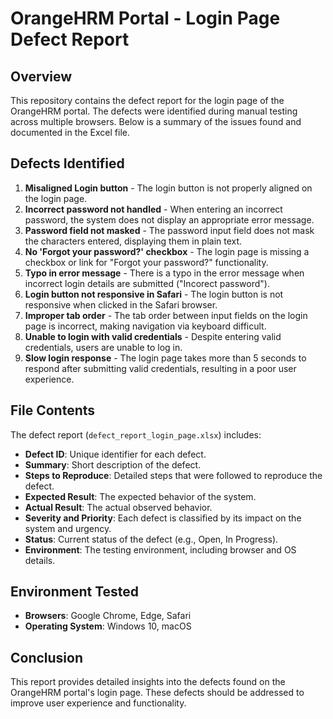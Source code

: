 # OrangeHRM Portal - Login Page Defect Report

## Overview
This repository contains the defect report for the login page of the OrangeHRM portal. The defects were identified during manual testing across multiple browsers. Below is a summary of the issues found and documented in the Excel file.

## Defects Identified
1. **Misaligned Login button** - The login button is not properly aligned on the login page.
2. **Incorrect password not handled** - When entering an incorrect password, the system does not display an appropriate error message.
3. **Password field not masked** - The password input field does not mask the characters entered, displaying them in plain text.
4. **No 'Forgot your password?' checkbox** - The login page is missing a checkbox or link for "Forgot your password?" functionality.
5. **Typo in error message** - There is a typo in the error message when incorrect login details are submitted ("Incorect password").
6. **Login button not responsive in Safari** - The login button is not responsive when clicked in the Safari browser.
7. **Improper tab order** - The tab order between input fields on the login page is incorrect, making navigation via keyboard difficult.
8. **Unable to login with valid credentials** - Despite entering valid credentials, users are unable to log in.
9. **Slow login response** - The login page takes more than 5 seconds to respond after submitting valid credentials, resulting in a poor user experience.

## File Contents
The defect report (`defect_report_login_page.xlsx`) includes:
- **Defect ID**: Unique identifier for each defect.
- **Summary**: Short description of the defect.
- **Steps to Reproduce**: Detailed steps that were followed to reproduce the defect.
- **Expected Result**: The expected behavior of the system.
- **Actual Result**: The actual observed behavior.
- **Severity and Priority**: Each defect is classified by its impact on the system and urgency.
- **Status**: Current status of the defect (e.g., Open, In Progress).
- **Environment**: The testing environment, including browser and OS details.

## Environment Tested
- **Browsers**: Google Chrome, Edge, Safari
- **Operating System**: Windows 10, macOS

## Conclusion
This report provides detailed insights into the defects found on the OrangeHRM portal's login page. These defects should be addressed to improve user experience and functionality.

